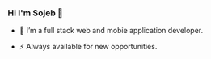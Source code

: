 ### Hi I'm Sojeb 👋


- 🔭 I’m a full stack web and mobie application developer.

- ⚡ Always available for new opportunities.

